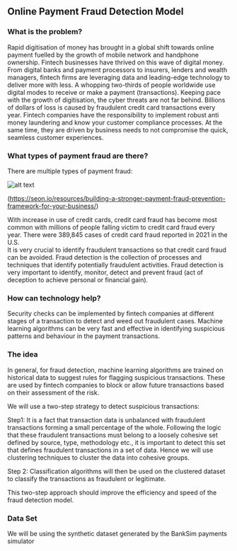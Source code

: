 ## Online Payment Fraud Detection Model
### What is the problem?

Rapid digitisation of money has brought in a global shift towards online payment fuelled by the growth of mobile network and handphone ownership. Fintech businesses have thrived on this wave of digital money. From digital banks and payment processors to insurers, lenders and wealth managers, fintech firms are leveraging data and leading-edge technology to deliver more with less. A whopping two-thirds of people worldwide use digital modes to receive or make a payment (transactions). Keeping pace with the growth of digitisation, the cyber threats are not far behind. Billions of dollars of loss is caused by fraudulent credit card transactions every year. 
Fintech companies have the responsibility to implement robust anti money laundering and know your customer compliance processes. At the same time, they are driven by business needs to not compromise the quick, seamless customer experiences.

### What types of payment fraud are there?
There are multiple types of payment fraud:

![alt text](https://github.com/AmanRiar7/SLackathon-Online-Payment-Fraud-Detection--Team-Divas/blob/main/types_of_payment_frauds.png)
 
(https://seon.io/resources/building-a-stronger-payment-fraud-prevention-framework-for-your-business/)

With increase in use of credit cards, credit card fraud has become most common with millions of people falling victim to credit card fraud every year. There were 389,845 cases of credit card fraud reported in 2021 in the U.S.  
It is very crucial to identify fraudulent transactions so that credit card fraud can be avoided. Fraud detection is the collection of processes and techniques that identify potentially fraudulent activities. Fraud detection is very important to identify, monitor, detect and prevent fraud (act of deception to achieve personal or financial gain). 

### How can technology help?

Security checks can be implemented by fintech companies at different stages of a transaction to detect and weed out fraudulent cases. Machine learning algorithms can be very fast and effective in identifying suspicious patterns and behaviour in the payment transactions. 

### The idea

In general, for fraud detection, machine learning algorithms are trained on historical data to suggest rules for flagging suspicious transactions. These are used by fintech companies to block or allow future transactions based on their assessment of the risk.

We will use a two-step strategy to detect suspicious transactions:

Step1: It is a fact that transaction data is unbalanced with fraudulent transactions forming a small percentage of the whole. Following the logic that these fraudulent transactions must belong to a loosely cohesive set defined by source, type, methodology etc., it is important to detect this set that defines fraudulent transactions in a set of data. Hence we will use clustering techniques to cluster the data into cohesive groups.

Step 2: Classification algorithms will then be used on the clustered dataset to classify the transactions as fraudulent or legitimate.

This two-step approach should improve the efficiency and speed of the fraud detection model.

### Data Set

We will be using the synthetic dataset generated by the BankSim payments simulator

